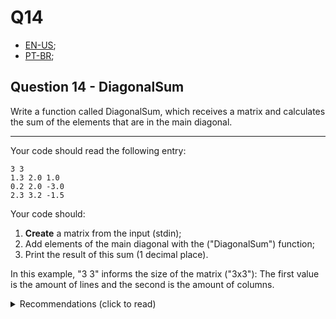 # Q14

- [EN-US](#question-14---diagonalsum);
- [PT-BR](#questão-14---somadiagonal);

## Question 14 - DiagonalSum

Write a function called DiagonalSum, which receives a matrix and calculates the sum of the elements that are in the main diagonal.

<hr>

Your code should read the following entry:

```
3 3
1.3 2.0 1.0
0.2 2.0 -3.0
2.3 3.2 -1.5
```
Your code should:
1. **Create** a matrix from the input (stdin);
2. Add elements of the main diagonal with the ("DiagonalSum") function;
3. Print the result of this sum (1 decimal place).

In this example, "3 3" informs the size of the matrix ("3x3"): The first value is the amount of lines and the second is the amount of columns.

<Details>
   <Summary> Recommendations (click to read) </Summary>
   1. If you decide to allocate memory to the matrices, remember to release this memory as well;
   2. Perhaps it might be helpful to write functions to **create**/**release**/**print** matrices (to reuse in the next questions);
</treails>


#### Important Notes:

1. Do not copy code from colleagues or from the internet (write your own code, preferably with your own logic);
2. All outputs from your code must be processed and returned by the same algorithm that solves the problem for any given case. That is, your algorithm should not return a pre-computed solution for specific cases.
3. You should **NOT** copy the answer (the output) and hard-code it.


## Questão 14 - SomaDiagonal

Escreva uma função chamada somadiagonal que recebe uma matriz e calcula
a soma dos elementos que estão na diagonal principal.

<hr>

Seu código deve ler a seguinte entrada:

```
3 3
1.3 2.0 1.0
0.2 2.0 -3.0
2.3 3.2 -1.5
```
Seu código deve:
1. **Criar** uma matriz a partir da entrada;
2. Somar elementos da diagonal principal com a função ("SomaDiagonal"); e
3. Imprimir o resultado dessa soma (1 casa decimal).

Nesse exemplo, "3 3" informa o tamanho da matriz ("3x3"): o primeiro valor é a quantidade de linhas e o segundo é a quantidade de colunas. 

<details>
  <summary>Recomendações  (clicar para ler)</summary>
  1. Se decidir alocar memória para as matrizes, lembre-se de liberar essa memória também;
  2. Talvez seja interessante escrever funções para **criar**/**liberar**/**imprimir** matrizes (para re-uso nas próximas questões);
</details>

#### Observações Importantes:

1. Não copie código de colegas ou da internet (escreva seu próprio código, preferencialmente com sua própria lógica);
2. Todas as saídas do seu código devem ser processadas e retornadas pelo mesmo algoritmo que resolve o problema para um caso qualquer. Ou seja, seu algoritmo não deve retornar uma solução pré-calculada para casos específicos.
3. Você **NÃO** deve copiar a resposta e colocá-la "hard-coded".
